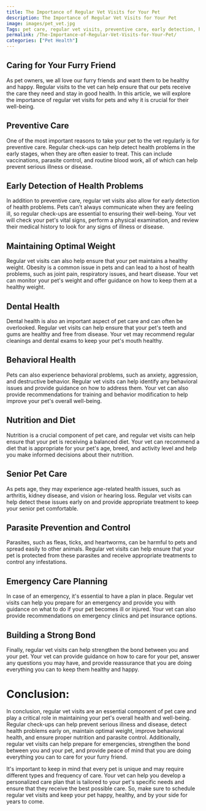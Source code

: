 ```yaml
---
title: The Importance of Regular Vet Visits for Your Pet
description: The Importance of Regular Vet Visits for Your Pet
image: images/pet_vet.jpg
Tags: pet care, regular vet visits, preventive care, early detection, health problems, optimal weight, dental health, behavioral health, nutrition, senior pet care, parasite prevention, emergency care planning, strong bond, personalized care plan.
permalink: /The-Importance-of-Regular-Vet-Visits-for-Your-Pet/
categories: ["Pet Health"]
---
```


## Caring for Your Furry Friend
As pet owners, we all love our furry friends and want them to be healthy and happy. Regular visits to the vet can help ensure that our pets receive the care they need and stay in good health. In this article, we will explore the importance of regular vet visits for pets and why it is crucial for their well-being.

## Preventive Care
One of the most important reasons to take your pet to the vet regularly is for preventive care. Regular check-ups can help detect health problems in the early stages, when they are often easier to treat. This can include vaccinations, parasite control, and routine blood work, all of which can help prevent serious illness or disease.

## Early Detection of Health Problems
In addition to preventive care, regular vet visits also allow for early detection of health problems. Pets can't always communicate when they are feeling ill, so regular check-ups are essential to ensuring their well-being. Your vet will check your pet's vital signs, perform a physical examination, and review their medical history to look for any signs of illness or disease.

## Maintaining Optimal Weight
Regular vet visits can also help ensure that your pet maintains a healthy weight. Obesity is a common issue in pets and can lead to a host of health problems, such as joint pain, respiratory issues, and heart disease. Your vet can monitor your pet's weight and offer guidance on how to keep them at a healthy weight.

## Dental Health
Dental health is also an important aspect of pet care and can often be overlooked. Regular vet visits can help ensure that your pet's teeth and gums are healthy and free from disease. Your vet may recommend regular cleanings and dental exams to keep your pet's mouth healthy.

## Behavioral Health
Pets can also experience behavioral problems, such as anxiety, aggression, and destructive behavior. Regular vet visits can help identify any behavioral issues and provide guidance on how to address them. Your vet can also provide recommendations for training and behavior modification to help improve your pet's overall well-being.

## Nutrition and Diet
Nutrition is a crucial component of pet care, and regular vet visits can help ensure that your pet is receiving a balanced diet. Your vet can recommend a diet that is appropriate for your pet's age, breed, and activity level and help you make informed decisions about their nutrition.

## Senior Pet Care
As pets age, they may experience age-related health issues, such as arthritis, kidney disease, and vision or hearing loss. Regular vet visits can help detect these issues early on and provide appropriate treatment to keep your senior pet comfortable.

## Parasite Prevention and Control
Parasites, such as fleas, ticks, and heartworms, can be harmful to pets and spread easily to other animals. Regular vet visits can help ensure that your pet is protected from these parasites and receive appropriate treatments to control any infestations.

## Emergency Care Planning
In case of an emergency, it's essential to have a plan in place. Regular vet visits can help you prepare for an emergency and provide you with guidance on what to do if your pet becomes ill or injured. Your vet can also provide recommendations on emergency clinics and pet insurance options.

## Building a Strong Bond
Finally, regular vet visits can help strengthen the bond between you and your pet. Your vet can provide guidance on how to care for your pet, answer any questions you may have, and provide reassurance that you are doing everything you can to keep them healthy and happy.

# Conclusion:
In conclusion, regular vet visits are an essential component of pet care and play a critical role in maintaining your pet's overall health and well-being. Regular check-ups can help prevent serious illness and disease, detect health problems early on, maintain optimal weight, improve behavioral health, and ensure proper nutrition and parasite control. Additionally, regular vet visits can help prepare for emergencies, strengthen the bond between you and your pet, and provide peace of mind that you are doing everything you can to care for your furry friend.

It's important to keep in mind that every pet is unique and may require different types and frequency of care. Your vet can help you develop a personalized care plan that is tailored to your pet's specific needs and ensure that they receive the best possible care. So, make sure to schedule regular vet visits and keep your pet happy, healthy, and by your side for years to come.